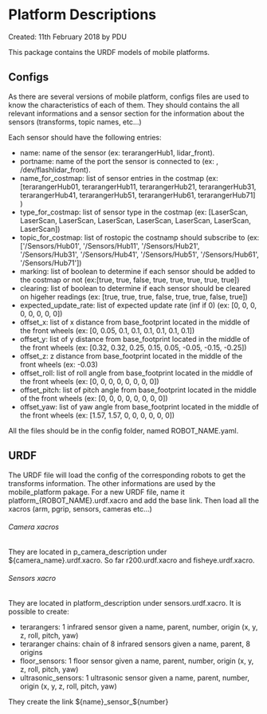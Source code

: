 # Platform Descriptions

Created: 11th February 2018 by PDU

This package contains the URDF models of mobile platforms.

## Configs
As there are several versions of mobile platform, configs files are used to know the characteristics of each of them.
They should contains the all relevant informations and a sensor section for the information about the sensors (transforms, topic names, etc...)

Each sensor should have the following entries:
- name: name of the sensor (ex: terarangerHub1, lidar_front).
- portname: name of the port the sensor is connected to (ex: , /dev/flashlidar_front).
- name_for_costmap: list of sensor entries in the costmap (ex: [terarangerHub01, terarangerHub11, terarangerHub21, terarangerHub31, terarangerHub41, terarangerHub51, terarangerHub61, terarangerHub71] )
- type_for_costmap: list of sensor type in the costmap (ex: [LaserScan, LaserScan, LaserScan, LaserScan, LaserScan, LaserScan, LaserScan, LaserScan])
- topic_for_costmap: list of rostopic the costnamp should subscribe to (ex:['/Sensors/Hub01', '/Sensors/Hub11', '/Sensors/Hub21', '/Sensors/Hub31', '/Sensors/Hub41', '/Sensors/Hub51', '/Sensors/Hub61', '/Sensors/Hub71'])
- marking: list of boolean to determine if each sensor should be added to the costmap or not (ex:[true, true, false, true, true, true, true, true])
- clearing: list of boolean to determine if each sensor should be cleared on higeher readings (ex: [true, true, true, false, true, true, false, true])
- expected_update_rate: list of expected update rate (inf if 0) (ex: [0, 0, 0, 0, 0, 0, 0, 0])
- offset_x: list of x distance from base_footprint located in the middle of the front wheels (ex: [0, 0.05, 0.1, 0.1, 0.1, 0.1, 0.1, 0.1])
- offset_y: list of y distance from base_footprint located in the middle of the front wheels (ex: [0.32, 0.32, 0.25, 0.15, 0.05, -0.05, -0.15, -0.25])
- offset_z: z distance from base_footprint located in the middle of the front wheels (ex:  -0.03)
- offset_roll: list of roll angle from base_footprint located in the middle of the front wheels (ex: [0, 0, 0, 0, 0, 0, 0, 0])
- offset_pitch: list of pitch angle from base_footprint located in the middle of the front wheels (ex: [0, 0, 0, 0, 0, 0, 0, 0])
- offset_yaw: list of yaw angle from base_footprint located in the middle of the front wheels (ex: [1.57, 1.57, 0, 0, 0, 0, 0, 0])


All the files should be in the config folder, named ROBOT_NAME.yaml.

## URDF
The URDF file will load the config of the corresponding robots to get the transforms information. The other informations are used by the mobile_platform pakage.
For a new URDF file, name it platform_{ROBOT_NAME}.urdf.xacro and add the base link. Then  load all the xacros (arm, pgrip, sensors, cameras etc...)

###### Camera xacros
They are located in p_camera_description under ${camera_name}.urdf.xacro. So far r200.urdf.xacro and  fisheye.urdf.xacro.
###### Sensors xacro
They are located in platform_description under sensors.urdf.xacro. It is possible to create:
- terarangers: 1 infrared sensor given a name, parent, number, origin (x, y, z, roll, pitch, yaw)
- teraranger chains: chain of 8 infrared sensors given a name, parent, 8 origins
- floor_sensors: 1 floor sensor given a name, parent, number, origin (x, y, z, roll, pitch, yaw)
- ultrasonic_sensors: 1 ultrasonic sensor given a name, parent, number, origin (x, y, z, roll, pitch, yaw)

They create the link ${name}_sensor_${number}
